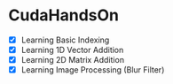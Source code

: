 # CudaHandsOn
- [x]  Learning Basic Indexing
- [x]  Learning 1D Vector Addition
- [x]  Learning 2D Matrix Addition
- [x]  Learning Image Processing (Blur Filter)
